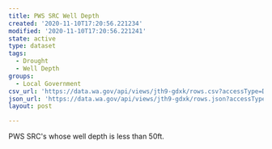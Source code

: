 ```yaml
---
title: PWS SRC Well Depth
created: '2020-11-10T17:20:56.221234'
modified: '2020-11-10T17:20:56.221241'
state: active
type: dataset
tags:
  - Drought
  - Well Depth
groups:
  - Local Government
csv_url: 'https://data.wa.gov/api/views/jth9-gdxk/rows.csv?accessType=DOWNLOAD'
json_url: 'https://data.wa.gov/api/views/jth9-gdxk/rows.json?accessType=DOWNLOAD'
layout: post

---
```

PWS SRC's whose well depth is less than 50ft.
